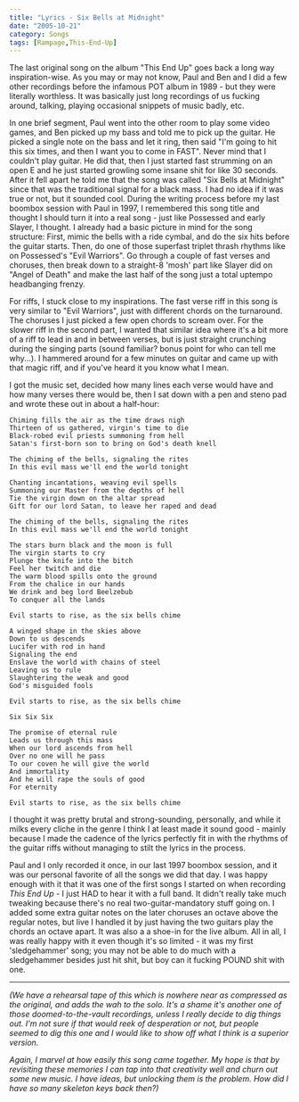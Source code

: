 ```yaml
---
title: "Lyrics - Six Bells at Midnight"
date: "2005-10-21"
category: Songs
tags: [Rampage,This-End-Up]
---
```


The last original song on the album "This End Up" goes back a long way inspiration-wise. As you may or may not know, Paul and Ben and I did a few other recordings before the infamous POT album in 1989 - but they were literally worthless. It was basically just long recordings of us fucking around, talking, playing occasional snippets of music badly, etc.

In one brief segment, Paul went into the other room to play some video games, and Ben picked up my bass and told me to pick up the guitar. He picked a single note on the bass and let it ring, then said "I'm going to hit this six times, and then I want you to come in FAST". Never mind that I couldn't play guitar. He did that, then I just started fast strumming on an open E and he just started growling some insane shit for like 30 seconds. After it fell apart he told me that the song was called "Six Bells at Midnight" since that was the traditional signal for a black mass. I had no idea if it was true or not, but it sounded cool. During the writing process before my last boombox session with Paul in 1997, I remembered this song title and thought I should turn it into a real song - just like Possessed and early Slayer, I thought. I already had a basic picture in mind for the song structure: First, mimic the bells with a ride cymbal, and do the six hits before the guitar starts. Then, do one of those superfast triplet thrash rhythms like on Possessed's "Evil Warriors". Go through a couple of fast verses and choruses, then break down to a straight-8 'mosh' part like Slayer did on "Angel of Death" and make the last half of the song just a total uptempo headbanging frenzy.

For riffs, I stuck close to my inspirations. The fast verse riff in this song is very similar to "Evil Warriors", just with different chords on the turnaround. The choruses I just picked a few open chords to scream over. For the slower riff in the second part, I wanted that similar idea where it's a bit more of a riff to lead in and in between verses, but is just straight crunching during the singing parts (sound familiar? bonus point for who can tell me why...). I hammered around for a few minutes on guitar and came up with that magic riff, and if you've heard it you know what I mean.

I got the music set, decided how many lines each verse would have and how many verses there would be, then I sat down with a pen and steno pad and wrote these out in about a half-hour:

```
Chiming fills the air as the time draws nigh
Thirteen of us gathered, virgin's time to die
Black-robed evil priests summoning from hell
Satan's first-born son to bring on God's death knell

The chiming of the bells, signaling the rites
In this evil mass we'll end the world tonight

Chanting incantations, weaving evil spells
Summoning our Master from the depths of hell
Tie the virgin down on the altar spread
Gift for our lord Satan, to leave her raped and dead

The chiming of the bells, signaling the rites
In this evil mass we'll end the world tonight

The stars burn black and the moon is full
The virgin starts to cry
Plunge the knife into the bitch
Feel her twitch and die
The warm blood spills onto the ground
From the chalice in our hands
We drink and beg lord Beelzebub
To conquer all the lands

Evil starts to rise, as the six bells chime

A winged shape in the skies above
Down to us descends
Lucifer with rod in hand
Signaling the end
Enslave the world with chains of steel
Leaving us to rule
Slaughtering the weak and good
God's misguided fools

Evil starts to rise, as the six bells chime

Six Six Six

The promise of eternal rule
Leads us through this mass
When our lord ascends from hell
Over no one will he pass
To our coven he will give the world
And immortality
And he will rape the souls of good
For eternity

Evil starts to rise, as the six bells chime
```

I thought it was pretty brutal and strong-sounding, personally, and while it milks every cliche in the genre I think I at least made it sound good - mainly because I made the cadence of the lyrics perfectly fit in with the rhythms of the guitar riffs without managing to stilt the lyrics in the process.

Paul and I only recorded it once, in our last 1997 boombox session, and it was our personal favorite of all the songs we did that day. I was happy enough with it that it was one of the first songs I started on when recording *This End Up* - I just HAD to hear it with a full band. It didn't really take much tweaking because there's no real two-guitar-mandatory stuff going on. I added some extra guitar notes on the later choruses an octave above the regular notes, but live I handled it by just having the two guitars play the chords an octave apart. It was also a a shoe-in for the live album. All in all, I was really happy with it even though it's so limited - it was my first 'sledgehammer' song; you may not be able to do much with a sledgehammer besides just hit shit, but boy can it fucking POUND shit with one.

***

*(We have a rehearsal tape of this which is nowhere near as compressed as the original, and adds the wah to the solo. It's a shame it's another one of those doomed-to-the-vault recordings, unless I really decide to dig things out. I'm not sure if that would reek of desperation or not, but people seemed to dig this one and I would like to show off what I think is a superior version.*

*Again, I marvel at how easily this song came together. My hope is that by revisiting these memories I can tap into that creativity well and churn out some new music. I have ideas, but unlocking them is the problem. How did I have so many skeleton keys back then?)*
